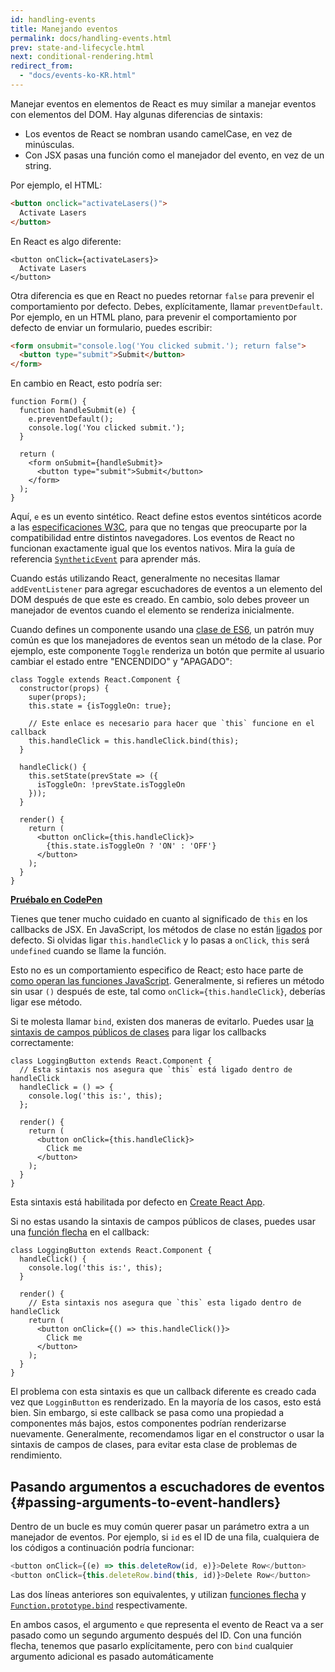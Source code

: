 ```yaml
---
id: handling-events
title: Manejando eventos
permalink: docs/handling-events.html
prev: state-and-lifecycle.html
next: conditional-rendering.html
redirect_from:
  - "docs/events-ko-KR.html"
---
```


Manejar eventos en elementos de React es muy similar a manejar eventos con elementos del DOM. Hay algunas diferencias de sintaxis:

* Los eventos de React se nombran usando camelCase, en vez de minúsculas.
* Con JSX pasas una función como el manejador del evento, en vez de un string.

Por ejemplo, el HTML:

```html
<button onclick="activateLasers()">
  Activate Lasers
</button>
```

En React es algo diferente:

```js{1}
<button onClick={activateLasers}>
  Activate Lasers
</button>
```

Otra diferencia es que en React no puedes retornar `false` para prevenir el comportamiento por defecto. Debes, explícitamente, llamar `preventDefault`. Por ejemplo, en un HTML plano, para prevenir el comportamiento por defecto de enviar un formulario, puedes escribir:

```html
<form onsubmit="console.log('You clicked submit.'); return false">
  <button type="submit">Submit</button>
</form>
```

En cambio en React, esto podría ser:

```js{3}
function Form() {
  function handleSubmit(e) {
    e.preventDefault();
    console.log('You clicked submit.');
  }

  return (
    <form onSubmit={handleSubmit}>
      <button type="submit">Submit</button>
    </form>
  );
}
```

Aquí, `e` es un evento sintético. React define estos eventos sintéticos acorde a las [especificaciones W3C](https://www.w3.org/TR/DOM-Level-3-Events/), para que no tengas que preocuparte por la compatibilidad entre distintos navegadores. Los eventos de React no funcionan exactamente igual que los eventos nativos. Mira la guía de referencia [`SyntheticEvent`](/docs/events.html) para aprender más.

Cuando estás utilizando React, generalmente no necesitas llamar `addEventListener` para agregar escuchadores de eventos a un elemento del DOM después de que este es creado. En cambio, solo debes proveer un manejador de eventos cuando el elemento se renderiza inicialmente.

Cuando defines un componente usando una [clase de ES6](https://developer.mozilla.org/es/docs/Web/JavaScript/Referencia/Classes), un patrón muy común es que los manejadores de eventos sean un método de la clase. Por ejemplo, este componente `Toggle` renderiza un botón que permite al usuario cambiar el estado entre "ENCENDIDO" y "APAGADO":

```js{6,7,10-14,18}
class Toggle extends React.Component {
  constructor(props) {
    super(props);
    this.state = {isToggleOn: true};

    // Este enlace es necesario para hacer que `this` funcione en el callback
    this.handleClick = this.handleClick.bind(this);
  }

  handleClick() {
    this.setState(prevState => ({
      isToggleOn: !prevState.isToggleOn
    }));
  }

  render() {
    return (
      <button onClick={this.handleClick}>
        {this.state.isToggleOn ? 'ON' : 'OFF'}
      </button>
    );
  }
}
```

[**Pruébalo en CodePen**](https://codepen.io/gaearon/pen/xEmzGg?editors=0010)

Tienes que tener mucho cuidado en cuanto al significado de `this` en los callbacks de JSX. En JavaScript, los métodos de clase no están [ligados](https://developer.mozilla.org/es/docs/Web/JavaScript/Reference/Global_objects/Function/bind) por defecto. Si olvidas ligar `this.handleClick` y lo pasas a `onClick`, `this` será `undefined` cuando se llame la función.

Esto no es un comportamiento especifico de React; esto hace parte de [como operan las funciones JavaScript](https://www.smashingmagazine.com/2014/01/understanding-javascript-function-prototype-bind/). Generalmente, si refieres un método sin usar `()` después de este, tal como `onClick={this.handleClick}`, deberías ligar ese método.

Si te molesta llamar `bind`, existen dos maneras de evitarlo. Puedes usar [la sintaxis de campos públicos de clases](https://developer.mozilla.org/es/docs/Web/JavaScript/Reference/Classes/Public_class_fields#campos_de_instancia_p%C3%BAblicos) para ligar los callbacks correctamente:

```js{2-6}
class LoggingButton extends React.Component {
  // Esta sintaxis nos asegura que `this` está ligado dentro de handleClick
  handleClick = () => {
    console.log('this is:', this);
  };

  render() {
    return (
      <button onClick={this.handleClick}>
        Click me
      </button>
    );
  }
}
```

Esta sintaxis está habilitada por defecto en [Create React App](https://github.com/facebookincubator/create-react-app).

Si no estas usando la sintaxis de campos públicos de clases, puedes usar una [función flecha](https://developer.mozilla.org/es/docs/Web/JavaScript/Reference/Functions/Arrow_functions) en el callback:

```js{7-9}
class LoggingButton extends React.Component {
  handleClick() {
    console.log('this is:', this);
  }

  render() {
    // Esta sintaxis nos asegura que `this` esta ligado dentro de handleClick
    return (
      <button onClick={() => this.handleClick()}>
        Click me
      </button>
    );
  }
}
```

El problema con esta sintaxis es que un callback diferente es creado cada vez que `LogginButton` es renderizado. En la mayoría de los casos, esto está bien. Sin embargo, si este callback se pasa como una propiedad a componentes más bajos, estos componentes podrían renderizarse nuevamente. Generalmente, recomendamos ligar en el constructor o usar la sintaxis de campos de clases, para evitar esta clase de problemas de rendimiento.

## Pasando argumentos a escuchadores de eventos {#passing-arguments-to-event-handlers}

Dentro de un bucle es muy común querer pasar un parámetro extra a un manejador de eventos. Por ejemplo, si `id` es el ID de una fila, cualquiera de los códigos a continuación podría funcionar:

```js
<button onClick={(e) => this.deleteRow(id, e)}>Delete Row</button>
<button onClick={this.deleteRow.bind(this, id)}>Delete Row</button>
```

Las dos líneas anteriores son equivalentes, y utilizan [funciones flecha](https://developer.mozilla.org/en-US/docs/Web/JavaScript/Reference/Functions/Arrow_functions) y [`Function.prototype.bind`](https://developer.mozilla.org/en-US/docs/Web/JavaScript/Reference/Global_objects/Function/bind) respectivamente.

En ambos casos, el argumento `e` que representa el evento de React va a ser pasado como un segundo argumento después del ID. Con una función flecha, tenemos que pasarlo explícitamente, pero con `bind` cualquier argumento adicional es pasado automáticamente
